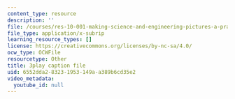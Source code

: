 ```yaml
---
content_type: resource
description: ''
file: /courses/res-10-001-making-science-and-engineering-pictures-a-practical-guide-to-presenting-your-work-spring-2016/6552dda283231953149aa389b6cd35e2_6tAfLDGm9kA.srt
file_type: application/x-subrip
learning_resource_types: []
license: https://creativecommons.org/licenses/by-nc-sa/4.0/
ocw_type: OCWFile
resourcetype: Other
title: 3play caption file
uid: 6552dda2-8323-1953-149a-a389b6cd35e2
video_metadata:
  youtube_id: null
---
```

